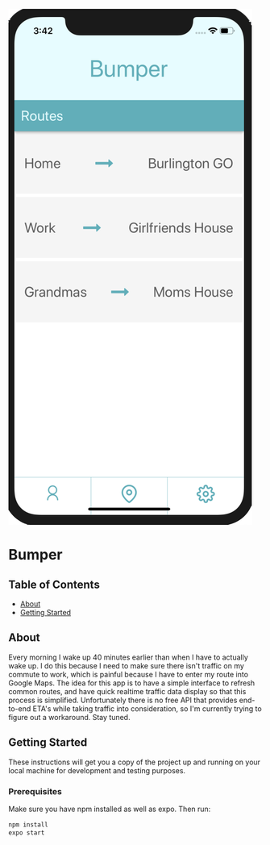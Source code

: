 ![ScreenShot](bumper.png)

# Bumper

## Table of Contents
+ [About](#about)
+ [Getting Started](#getting_started)

## About <a name = "about"></a>
Every morning I wake up 40 minutes earlier than when I have to actually wake up. I do this because I need to make sure there isn't traffic on my commute to work, which is painful because I have to enter my route into Google Maps. The idea for this app is to have a simple interface to refresh common routes, and have quick realtime traffic data display so that this process is simplified. Unfortunately there is no free API that provides end-to-end ETA's while taking traffic into consideration, so I'm currently trying to figure out a workaround. Stay tuned.

## Getting Started <a name = "getting_started"></a>
These instructions will get you a copy of the project up and running on your local machine for development and testing purposes.

### Prerequisites

Make sure you have npm installed as well as expo. Then run:

```
npm install
expo start
```
